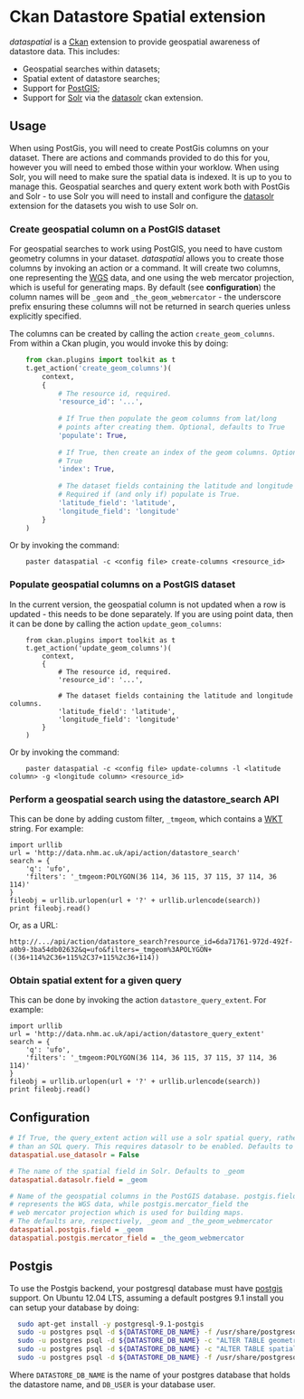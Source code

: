 Ckan Datastore Spatial extension
================================

*dataspatial* is a [Ckan](http://ckan.org) extension to provide geospatial awareness of datastore data. This includes:

- Geospatial searches within datasets;
- Spatial extent of datastore searches;
- Support for [PostGIS](http://postgis.net);
- Support for [Solr](http://solr.org) via the [datasolr](http://github.com/NaturalHistoryMuseum/ckanext-datasolr) ckan extension.


Usage
-----

When using PostGis, you will need to create PostGis columns on your dataset. There are actions and commands provided to do this for you, however you will need to embed those within your worklow. When using Solr, you will need to make sure the spatial data is indexed. It is up to you to manage this. Geospatial searches and query extent work both with PostGis and Solr - to use Solr you will need to install and configure the [datasolr](http://github.com/NaturalHistoryMuseum/ckanext-datasolr) extension for the datasets you wish to use Solr on. 

### Create geospatial column on a PostGIS dataset

For geospatial searches to work using PostGIS, you need to have custom geometry columns in your dataset. *dataspatial* allows you to create those columns by invoking an action or a command. It will create two columns, one representing the [WGS](http://en.wikipedia.org/wiki/World_Geodetic_System) data, and one using the web mercator projection, which is useful for generating maps. By default (see **configuration**) the column names will be `_geom` and `_the_geom_webmercator` - the underscore prefix ensuring these columns will not be returned in search queries unless explicitly specified.

The columns can be created by calling the action `create_geom_columns`. From within a Ckan plugin, you would invoke this by doing:

```python
    from ckan.plugins import toolkit as t
    t.get_action('create_geom_columns')(
        context,
        {
            # The resource id, required.
            'resource_id': '...',
        
            # If True then populate the geom columns from lat/long
            # points after creating them. Optional, defaults to True
            'populate': True,
        
            # If True, then create an index of the geom columns. Optional, defaults to
            # True
            'index': True,
        
            # The dataset fields containing the latitude and longitude columns.
            # Required if (and only if) populate is True.
            'latitude_field': 'latitude',
            'longitude_field': 'longitude'
        }
    )
```
    

Or by invoking the command:

``` 
    paster dataspatial -c <config file> create-columns <resource_id>
```

### Populate geospatial columns on a PostGIS dataset

In the current version, the geospatial column is not updated when a row is updated - this needs to be done separately. If you are using point data, then it can be done by calling the action `update_geom_columns`:


```
    from ckan.plugins import toolkit as t
    t.get_action('update_geom_columns')(
        context,
        {
            # The resource id, required.
            'resource_id': '...',
        
            # The dataset fields containing the latitude and longitude columns.
            'latitude_field': 'latitude',
            'longitude_field': 'longitude'
        }
    )
```

Or by invoking the command:

``` 
    paster dataspatial -c <config file> update-columns -l <latitude column> -g <longitude column> <resource_id>
```

### Perform a geospatial search using the datastore_search API

This can be done by adding custom filter, `_tmgeom`, which contains a [WKT](http://en.wikipedia.org/wiki/Well-known_text) string. For example:

```
import urllib
url = 'http://data.nhm.ac.uk/api/action/datastore_search'
search = {
    'q': 'ufo',
    'filters': '_tmgeom:POLYGON(36 114, 36 115, 37 115, 37 114, 36 114)' 
}
fileobj = urllib.urlopen(url + '?' + urllib.urlencode(search))
print fileobj.read()
```

Or, as a URL:

```
http://.../api/action/datastore_search?resource_id=6da71761-972d-492f-a0b9-3ba54db02632&q=ufo&filters=_tmgeom%3APOLYGON+((36+114%2C36+115%2C37+115%2c36+114))
```

### Obtain spatial extent for a given query

This can be done by invoking the action `datastore_query_extent`. For example:

```
import urllib
url = 'http://data.nhm.ac.uk/api/action/datastore_query_extent'
search = {
    'q': 'ufo',
    'filters': '_tmgeom:POLYGON(36 114, 36 115, 37 115, 37 114, 36 114)' 
}
fileobj = urllib.urlopen(url + '?' + urllib.urlencode(search))
print fileobj.read()
```

Configuration
-------------

```ini
# If True, the query_extent action will use a solr spatial query, rather
# than an SQL query. This requires datasolr to be enabled. Defaults to False.
dataspatial.use_datasolr = False

# The name of the spatial field in Solr. Defaults to _geom
dataspatial.datasolr.field = _geom

# Name of the geospatial columns in the PostGIS database. postgis.field
# represents the WGS data, while postgis.mercator_field the
# web mercator projection which is used for building maps.
# The defaults are, respectively, _geom and _the_geom_webmercator
dataspatial.postgis.field = _geom
dataspatial.postgis.mercator_field = _the_geom_webmercator
```

Postgis
-------
To use the Postgis backend, your postgresql database must have <a href="http://postgis.net/">postgis</a> support. On Ubuntu 12.04 LTS, assuming a
default postgres 9.1 install you can setup your database by doing:

```bash
  sudo apt-get install -y postgresql-9.1-postgis
  sudo -u postgres psql -d ${DATASTORE_DB_NAME} -f /usr/share/postgresql/9.1/contrib/postgis-1.5/postgis.sql
  sudo -u postgres psql -d ${DATASTORE_DB_NAME} -c "ALTER TABLE geometry_columns OWNER TO $DB_USER"
  sudo -u postgres psql -d ${DATASTORE_DB_NAME} -c "ALTER TABLE spatial_ref_sys OWNER TO $DB_USER"
  sudo -u postgres psql -d ${DATASTORE_DB_NAME} -f /usr/share/postgresql/9.1/contrib/postgis-1.5/spatial_ref_sys.sql
```

Where ```DATASTORE_DB_NAME``` is the name of your postgres database that holds the datastore name, and ```DB_USER``` is
your database user.

